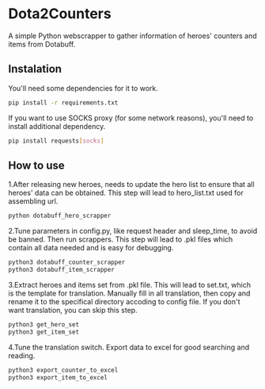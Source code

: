 # Dota2Counters
A simple Python webscrapper to gather information of heroes' counters and items from Dotabuff.

## Instalation
You'll need some dependencies for it to work.
```bash 
pip install -r requirements.txt
```

If you want to use SOCKS proxy (for some network reasons), you'll need to install additional dependency.
```bash 
pip install requests[socks]
```

## How to use
1.After releasing new heroes, needs to update the hero list to ensure that all heroes' data can be obtained. This step will lead to hero_list.txt used for assembling url.
```bash
python dotabuff_hero_scrapper
```

2.Tune parameters in config.py, like request header and sleep_time, to avoid be banned. Then run scrappers. This step will lead to .pkl files which contain all data needed and is easy for debugging.
```bash
python3 dotabuff_counter_scrapper
python3 dotabuff_item_scrapper
```

3.Extract heroes and items set from .pkl file. This will lead to set.txt, which is the template for translation. Manually fill in all translation, then copy and rename it to the specifical directory accoding to config file. If you don't want translation, you can skip this step.
```bash
python3 get_hero_set
python3 get_item_set
```

4.Tune the translation switch. Export data to excel for good searching and reading.
```bash
python3 export_counter_to_excel
python3 export_item_to_excel
```
